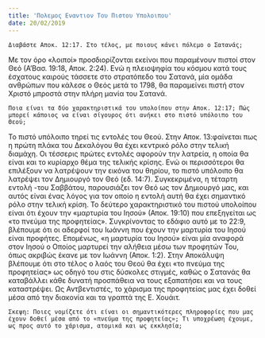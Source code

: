 ```yaml
---
title: 'Πολεμος Εναντιον Του Πιστου Υπολοιπου'
date: 20/02/2019
---
```


`Διαβάστε Αποκ. 12:17. Στο τέλος, με ποιους κάνει πόλεμο ο Σατανάς;`

Με τον όρο «λοιποί» προσδιορίζονται εκείνοι που παραμένουν πιστοί στον Θεό (Α’Βασ. 19:18, Αποκ. 2:24). Ενώ η πλειοψηφία του κόσμου κατά τους έσχατους καιρούς τάσσετε στο στρατόπεδο του Σατανά, μία ομάδα ανθρώπων που κάλεσε ο Θεός μετά το 1798, θα παραμείνει πιστή στον Χριστό μπροστά στην πλήρη μανία του Σατανά. 

`Ποια είναι τα δύο χαρακτηριστικά του υπολοίπου στην Αποκ. 12:17; Πώς μπορεί κάποιος να είναι σίγουρος ότι ανήκει στο πιστό υπόλοιπο του Θεού;`

Το πιστό υπόλοιπο τηρεί τις εντολές του Θεού. Στην Αποκ. 13:φαίνεται πως η πρώτη πλάκα του Δεκαλόγου θα έχει κεντρικό ρόλο στην τελική διαμάχη. Οι τέσσερις πρώτες εντολές αφορούν την λατρεία, η οποία θα είναι και το κυρίαρχο θέμα της τελικής κρίσης. Ενώ οι περισσότεροι θα επιλέξουν να λατρέψουν την εικόνα του θηρίου, το πιστό υπόλοιπο θα λατρέψει τον Δημιουργό τον Θεό (εδ. 14:7). Συγκεκριμένα, η τέταρτη εντολή -του Σαββάτου, παρουσιάζει τον Θεό ως τον Δημιουργό μας, και αυτός είναι ένας λόγος για τον οποίο η εντολή αυτή θα έχει σημαντικό ρόλο στην τελική κρίση. Το δεύτερο χαρακτηριστικό του πιστού υπολοίπου είναι ότι έχουν την «μαρτυρία του Ιησού» (Αποκ. 19:10) που επεξηγείται ως «το πνεύμα της προφητείας». Συγκρίνοντας το εδάφιο αυτό με το 22:9, βλέπουμε ότι οι αδερφοί του Ιωάννη που έχουν την μαρτυρία του Ιησού είναι προφήτες. Επομένως, «η μαρτυρία του Ιησού» είναι μία αναφορά στον Ιησού ο Οποίος μαρτυρεί την αλήθεια μέσω των προφητών Του, όπως ακριβώς έκανε με τον Ιωάννη (Αποκ. 1:2). Στην Αποκάλυψη βλέπουμε ότι στο τέλος ο λαός του Θεού θα έχει «το πνεύμα της προφητείας» ως οδηγό του στις δύσκολες στιγμές, καθώς ο Σατανάς θα καταβάλλει κάθε δυνατή προσπάθεια να τους εξαπατήσει και να τους καταστρέψει. Ως Αντβεντιστές, το χάρισμα της προφητείας μας έχει δοθεί μέσα από την διακονία και τα γραπτά της Ε. Χουάιτ. 

`Σκεψη: Ποιες νομίζετε ότι είναι οι σημαντικότερες πληροφορίες που μας έχουν δοθεί μέσα από το «πνεύμα της προφητείας»; Τι υποχρέωση έχουμε, ως προς αυτό το χάρισμα, ατομικά και ως εκκλησία;`